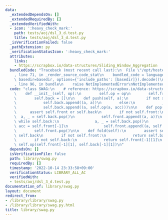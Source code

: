 ```yaml
---
data:
  _extendedDependsOn: []
  _extendedRequiredBy: []
  _extendedVerifiedWith:
  - icon: ':heavy_check_mark:'
    path: tests/aoj/dsl_3_d.test.py
    title: tests/aoj/dsl_3_d.test.py
  _isVerificationFailed: false
  _pathExtension: py
  _verificationStatusIcon: ':heavy_check_mark:'
  attributes:
    links:
    - https://scrapbox.io/data-structures/Sliding_Window_Aggregation
  bundledCode: "Traceback (most recent call last):\n  File \"/opt/hostedtoolcache/PyPy/3.7.13/x64/site-packages/onlinejudge_verify/documentation/build.py\"\
    , line 71, in _render_source_code_stat\n    bundled_code = language.bundle(stat.path,\
    \ basedir=basedir, options={'include_paths': [basedir]}).decode()\n  File \"/opt/hostedtoolcache/PyPy/3.7.13/x64/site-packages/onlinejudge_verify/languages/python.py\"\
    , line 96, in bundle\n    raise NotImplementedError\nNotImplementedError\n"
  code: "class SWAG:\n    # reference: https://scrapbox.io/data-structures/Sliding_Window_Aggregation\n\
    \    def __init__(self, op):\n        self.op = op\n        self.front = []\n\
    \        self.back = []\n\n    def push(self, a):\n        if not self.back:\n\
    \            self.back.append((a, a))\n        else:\n            _, acc = self.back[-1]\n\
    \            self.back.append((a, self.op(a, acc)))\n\n    def pop(self):\n  \
    \      assert self.front or self.back\n        if not self.front:\n          \
    \  a, _ = self.back.pop()\n            self.front.append((a, a))\n           \
    \ while self.back:\n                a, _ = self.back.pop()\n                _,\
    \ acc = self.front[-1]\n                self.front.append((a, self.op(a, acc)))\n\
    \        self.front.pop()\n\n    def fold(self):\n        assert self.front or\
    \ self.back\n        if not self.front:\n            return self.back[-1][1]\n\
    \        if not self.back:\n            return self.front[-1][1]\n        return\
    \ self.op(self.front[-1][1], self.back[-1][1])\n"
  dependsOn: []
  isVerificationFile: false
  path: library/swag.py
  requiredBy: []
  timestamp: '2022-10-14 23:33:58+09:00'
  verificationStatus: LIBRARY_ALL_AC
  verifiedWith:
  - tests/aoj/dsl_3_d.test.py
documentation_of: library/swag.py
layout: document
redirect_from:
- /library/library/swag.py
- /library/library/swag.py.html
title: library/swag.py
---
```

